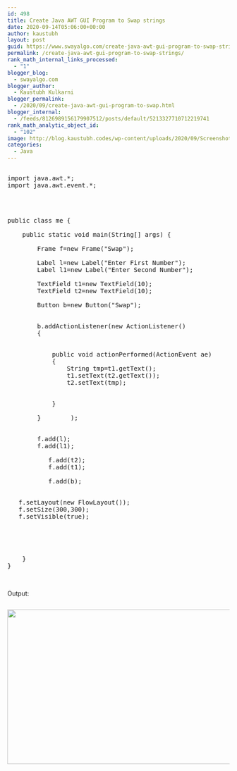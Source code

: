 ```yaml
---
id: 498
title: Create Java AWT GUI Program to Swap strings
date: 2020-09-14T05:06:00+00:00
author: kaustubh
layout: post
guid: https://www.swayalgo.com/create-java-awt-gui-program-to-swap-strings/
permalink: /create-java-awt-gui-program-to-swap-strings/
rank_math_internal_links_processed:
  - "1"
blogger_blog:
  - swayalgo.com
blogger_author:
  - Kaustubh Kulkarni
blogger_permalink:
  - /2020/09/create-java-awt-gui-program-to-swap.html
blogger_internal:
  - /feeds/8126989156179907512/posts/default/5213327710712219741
rank_math_analytic_object_id:
  - "102"
image: http://blog.kaustubh.codes/wp-content/uploads/2020/09/Screenshot-2Bfrom-2B2020-09-14-2B10-33-44.png
categories:
  - Java
---
```

<pre><br />import java.awt.*;<br />import java.awt.event.*;<br /><br /><br /><br /><br />public class me {<br /><br />    public static void main(String[] args) {<br /><br />        Frame f=new Frame("Swap");<br /><br />        Label l=new Label("Enter First Number");<br />        Label l1=new Label("Enter Second Number");<br /><br />        TextField t1=new TextField(10);<br />        TextField t2=new TextField(10);<br /><br />        Button b=new Button("Swap");<br /><br /><br />        b.addActionListener(new ActionListener()<br />        {<br /><br /><br />            public void actionPerformed(ActionEvent ae)<br />            {<br />                String tmp=t1.getText();<br />                t1.setText(t2.getText());<br />                t2.setText(tmp);<br /><br /><br />            }<br /><br />        }        );<br /><br /><br />        f.add(l);<br />        f.add(l1);<br /><br />           f.add(t2);<br />           f.add(t1);<br /><br />           f.add(b);<br /><br /><br />   f.setLayout(new FlowLayout());<br />   f.setSize(300,300);<br />   f.setVisible(true);<br /><br />        <br /><br /><br /><br />    }<br />}<br /><br /><br /></pre>

Output: 

<div style="clear: both;">
  <a href="https://swayalgo.com/wp-content/uploads/2020/09/Screenshot-2Bfrom-2B2020-09-14-2B10-33-44.png" style="display: block; padding: 1em 0px; text-align: center;"><img loading="lazy" alt="" border="0" data-original-height="768" data-original-width="1366" height="351" src="https://swayalgo.com/wp-content/uploads/2020/09/Screenshot-2Bfrom-2B2020-09-14-2B10-33-44-300x169.png" width="625" /></a>
</div>

</script>